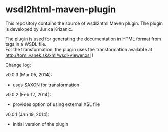 wsdl2html-maven-plugin
======================

This repository contains the source of wsdl2html Maven plugin.
The plugin is developed by Jurica Krizanic.

The plugin is used for generating the documentation in HTML format from 
<documentation> tags in a WSDL file.  
For the transformation, the plugin uses the transformation available at 
http://tomi.vanek.sk/xml/wsdl-viewer.xsl !




Change log:

v0.0.3 (Mar 05, 2014):
* uses SAXON for transformation

v0.0.2 (Feb 12, 2014):
* provides option of using external XSL file

v0.0.1 (Jan 19, 2014):
* initial version of the plugin


